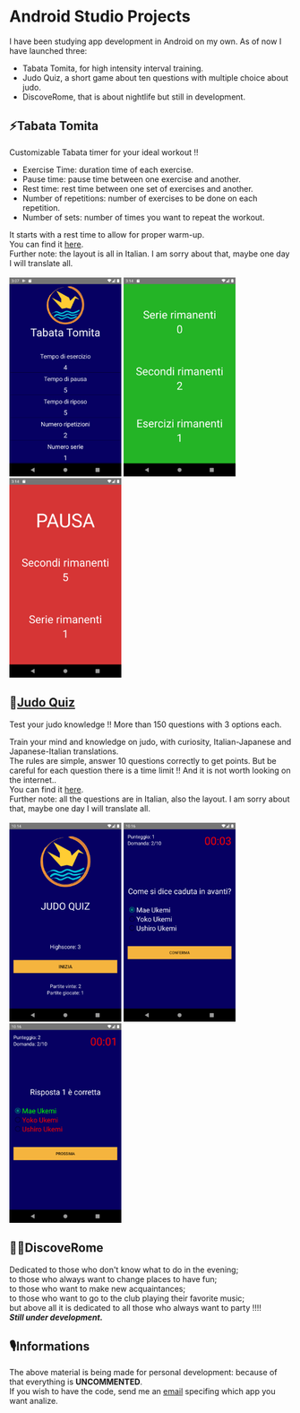 # Android Studio Projects
I have been studying app development in Android on my own. As of now I have launched three: 
- Tabata Tomita, for high intensity interval training.
- Judo Quiz, a short game about ten questions with multiple choice about judo.
- DiscoveRome, that is about nightlife but still in development.
 
## :zap:Tabata Tomita
Customizable Tabata timer for your ideal workout !!
- Exercise Time: duration time of each exercise.
- Pause time: pause time between one exercise and another.
- Rest time: rest time between one set of exercises and another.
- Number of repetitions: number of exercises to be done on each repetition.
- Number of sets: number of times you want to repeat the workout.<br>

It starts with a rest time to allow for proper warm-up.<br>
You can find it [here](https://play.google.com/store/apps/details?id=pippo.judoquiz). <br>
Further note: the layout is all in Italian. I am sorry about that, maybe one day I will translate all.<br><br>
<img src="Tabata_start.png" alt="drawing" width="200"/>
<img src="Tabata_ex.png" alt="drawing" width="200"/>
<img src="Tabata_pause.png" alt="drawing" width="200"/>

## :martial_arts_uniform:[Judo Quiz](https://play.google.com/store/apps/details?id=pippo.judoquiz)
Test your judo knowledge !!
More than 150 questions with 3 options each.<br>

Train your mind and knowledge on judo, with curiosity, Italian-Japanese and Japanese-Italian translations.<br>
The rules are simple, answer 10 questions correctly to get points. But be careful for each question there is a time limit !! And it is not worth looking on the internet..<br>
You can find it [here](https://play.google.com/store/apps/details?id=pippo.judoquiz).<br>
Further note: all the questions are in Italian, also the layout. I am sorry about that, maybe one day I will translate all.<br><br>
<img src="Judo_quiz_start.png" alt="drawing" width="200"/>
<img src="Judo_quiz_question_1.png" alt="drawing" width="200"/>
<img src="Judo_quiz_question_2.png" alt="drawing" width="200"/>

## 🕺🏽DiscoveRome
Dedicated to those who don't know what to do in the evening;<br>
to those who always want to change places to have fun;<br>
to those who want to make new acquaintances;<br>
to those who want to go to the club playing their favorite music;<br>
but above all it is dedicated to all those who always want to party !!!!<br>
***Still under development.***

## :studio_microphone:Informations
The above material is being made for personal development: because of that everything is **UNCOMMENTED**.<br>
If you wish to have the code, send me an [email](mailto:betello.1835108@studenti.uniroma1.it?subject=[GitHub_Android_Studio_projects]) specifing which app you want analize.

